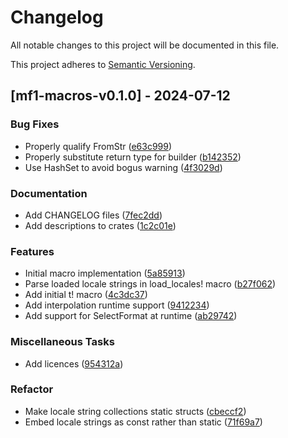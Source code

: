 # Changelog

All notable changes to this project will be documented in this file.

This project adheres to [Semantic Versioning](https://semver.org/spec/v2.0.0.html).

## [mf1-macros-v0.1.0] - 2024-07-12

### Bug Fixes

- Properly qualify FromStr ([e63c999](https://github.com/JadedBlueEyes/messageformat/commit/e63c999a149761d8c4b0aea46bfba977e516e588))
- Properly substitute return type for builder ([b142352](https://github.com/JadedBlueEyes/messageformat/commit/b1423525f4ead5674d1205b921aea3b0a41740b3))
- Use HashSet to avoid bogus warning ([4f3029d](https://github.com/JadedBlueEyes/messageformat/commit/4f3029d35104b389b06bf0628463bf2770bc290f))

### Documentation

- Add CHANGELOG files ([7fec2dd](https://github.com/JadedBlueEyes/messageformat/commit/7fec2ddb40381df682d1dd6fde88375b5b209ef0))
- Add descriptions to crates ([1c2c01e](https://github.com/JadedBlueEyes/messageformat/commit/1c2c01ebce34881b18a28f249c506b8f2950c6f2))

### Features

- Initial  macro implementation ([5a85913](https://github.com/JadedBlueEyes/messageformat/commit/5a8591366b5b521a454d9152bbdb1534ba3415ac))
- Parse loaded locale strings in load_locales! macro ([b27f062](https://github.com/JadedBlueEyes/messageformat/commit/b27f0623b8e502b8aae598ea0f3d8a5763ce7404))
- Add initial t! macro ([4c3dc37](https://github.com/JadedBlueEyes/messageformat/commit/4c3dc37a3092188d7828ff716da4f914f0080b25))
- Add interpolation runtime support ([9412234](https://github.com/JadedBlueEyes/messageformat/commit/941223468282210ee239ccfef496f6908e74c19e))
- Add support for SelectFormat at runtime ([ab29742](https://github.com/JadedBlueEyes/messageformat/commit/ab29742c8a8c8df3f539e4e09e12f30610161411))

### Miscellaneous Tasks

- Add licences ([954312a](https://github.com/JadedBlueEyes/messageformat/commit/954312ad5ed23d4e9a2415f9ddac822f8ed24f60))

### Refactor

- Make locale string collections static structs ([cbeccf2](https://github.com/JadedBlueEyes/messageformat/commit/cbeccf23052ca79757185a94542b07dff1ab60d2))
- Embed locale strings as const rather than static ([71f69a7](https://github.com/JadedBlueEyes/messageformat/commit/71f69a7fbd59da7b7f38d869f848ceafe2705646))
